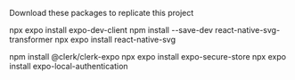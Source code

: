 Download these packages to replicate this project

npx expo install expo-dev-client
npm install --save-dev react-native-svg-transformer
npx expo install react-native-svg

npm install @clerk/clerk-expo
npx expo install expo-secure-store
npx expo install expo-local-authentication